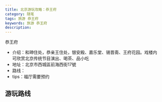 ```yaml
---
title: 北京游玩攻略：恭王府
category: 随笔
tags: 旅游 恭王府
keywords: 旅游 恭王府
description:
---
```



恭王府
* 介绍：和珅住处，恭亲王住处，银安殿、嘉乐堂、锡晋斋、王府花园。戏楼内可欣赏北京传统节目演出、喝茶、品小吃
* 地址：北京市西城區前海西街17號
* 路线：
* tips：福厅需要预约


## 游玩路线

